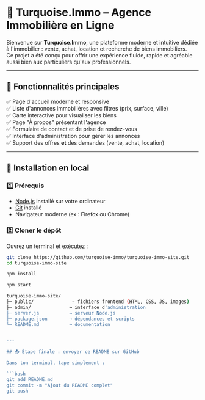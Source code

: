# 🌊 Turquoise.Immo – Agence Immobilière en Ligne

Bienvenue sur **Turquoise.Immo**, une plateforme moderne et intuitive dédiée à l'immobilier : vente, achat, location et recherche de biens immobiliers.  
Ce projet a été conçu pour offrir une expérience fluide, rapide et agréable aussi bien aux particuliers qu'aux professionnels.

---

## 🏡 Fonctionnalités principales

✅ Page d'accueil moderne et responsive  
✅ Liste d'annonces immobilières avec filtres (prix, surface, ville)  
✅ Carte interactive pour visualiser les biens  
✅ Page "À propos" présentant l'agence  
✅ Formulaire de contact et de prise de rendez-vous  
✅ Interface d'administration pour gérer les annonces  
✅ Support des offres **et** des demandes (vente, achat, location)

---

## 🚀 Installation en local

### 1️⃣ Prérequis

- [Node.js](https://nodejs.org/) installé sur votre ordinateur  
- [Git](https://git-scm.com/) installé  
- Navigateur moderne (ex : Firefox ou Chrome)

### 2️⃣ Cloner le dépôt

Ouvrez un terminal et exécutez :

```bash
git clone https://github.com/turquoise-immo/turquoise-immo-site.git
cd turquoise-immo-site

npm install

npm start

turquoise-immo-site/
├─ public/              → fichiers frontend (HTML, CSS, JS, images)
├─ admin/              → interface d'administration
├─ server.js           → serveur Node.js
├─ package.json        → dépendances et scripts
└─ README.md           → documentation


---

## 📤 Étape finale : envoyer ce README sur GitHub

Dans ton terminal, tape simplement :

```bash
git add README.md
git commit -m "Ajout du README complet"
git push


